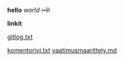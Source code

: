 **hello** *world* ~~:-)!~~

**linkit**

[gitlog.txt](https://github.com/janikakalliokoski/ot-harjoitustyo/blob/master/laskarit/viikko1/gitlog.txt)

[komentorivi.txt](https://github.com/janikakalliokoski/ot-harjoitustyo/blob/master/laskarit/viikko1/komentorivi.txt)
[vaatimusmaarittely.md](https://github.com/janikakalliokoski/ot-harjoitustyo/blob/master/dokumentaatio/vaatimusmaarittely.md)
